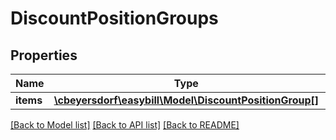 # DiscountPositionGroups

## Properties
Name | Type | Description | Notes
------------ | ------------- | ------------- | -------------
**items** | [**\cbeyersdorf\easybill\Model\DiscountPositionGroup[]**](DiscountPositionGroup.md) |  | [optional] 

[[Back to Model list]](../README.md#documentation-for-models) [[Back to API list]](../README.md#documentation-for-api-endpoints) [[Back to README]](../README.md)


